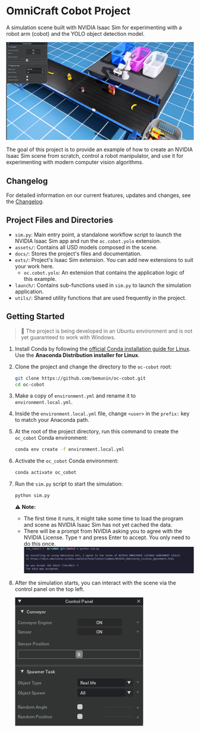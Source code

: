 # OmniCraft Cobot Project


A simulation scene built with NVIDIA Isaac Sim for experimenting with a robot arm (cobot) and the YOLO object detection model.

![Scene from extension oc.cobot.yolo](docs/images/oc_cobot_yolo_scene.png "Scene from extension oc.cobot.yolo")

The goal of this project is to provide an example of how to create an NVIDIA Isaac Sim scene from scratch, control a robot manipulator, and use it for experimenting with modern computer vision algorithms.


## Changelog
For detailed information on our current features, updates and changes, see the [Changelog](./CHANGELOG.md).

## Project Files and Directories
- `sim.py`: Main entry point, a standalone workflow script to launch the NVIDIA Isaac Sim app and run the `oc.cobot.yolo` extension.  
- `assets/`: Contains all USD models composed in the scene.
- `docs/`: Stores the project's files and documentation.
- `exts/`: Project's Isaac Sim extension. You can add new extensions to suit your work here.
  - `oc.cobot.yolo`: An extension that contains the application logic of this example.  
- `launch/`: Contains sub-functions used in `sim.py` to launch the simulation application.
- `utils/`: Shared utility functions that are used frequently in the project.

## Getting Started

> 📌 The project is being developed in an Ubuntu environment and is not yet guaranteed to work with Windows.

1. Install Conda by following the [official Conda installation guide for Linux](https://conda.io/projects/conda/en/latest/user-guide/install/linux.html). Use the **Anaconda Distribution installer for Linux**.

2. Clone the project and change the directory to the `oc-cobot` root:

    ```sh
    git clone https://github.com/bemunin/oc-cobot.git
    cd oc-cobot
    ```

3. Make a copy of `environment.yml` and rename it to `environment.local.yml`.

4. Inside the `environment.local.yml` file, change `<user>` in the `prefix:` key to match your Anaconda path.

5. At the root of the project directory, run this command to create the `oc_cobot` Conda environment:

    ```sh
    conda env create -f environment.local.yml
    ```

6. Activate the `oc_cobot` Conda environment:

    ```sh
    conda activate oc_cobot
    ```

7. Run the `sim.py` script to start the simulation:

    ```sh
    python sim.py
    ```

    ⚠️ **Note:**
    - The first time it runs, it might take some time to load the program and scene as NVIDIA Isaac Sim has not yet cached the data.
    - There will be a prompt from NVIDIA asking you to agree with the NVIDIA License. Type `Y` and press Enter to accept. You only need to do this once.
      ![NVIDIA license agreement](docs/images/eula_license_prompt.png "NVIDIA license agreement")

8. After the simulation starts, you can interact with the scene via the control panel on the top left.

   ![Control panel image](docs/images/control_panel.png "Control panel image")
